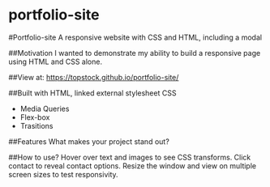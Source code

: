 # portfolio-site


#Portfolio-site
A responsive website with CSS and HTML, including a modal

##Motivation
I wanted to demonstrate my ability to build a responsive page using HTML and CSS alone.

##View at:
https://topstock.github.io/portfolio-site/

##Built with
HTML, linked external stylesheet
CSS
 - Media Queries
 - Flex-box
 - Trasitions

##Features
What makes your project stand out?

##How to use?
Hover over text and images to see CSS transforms.
Click contact to reveal contact options. 
Resize the window and view on multiple screen sizes to test responsivity.

